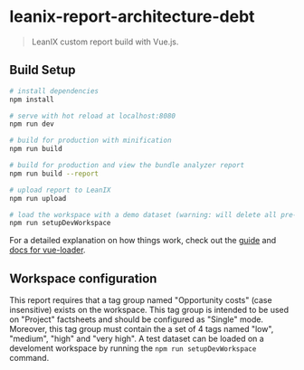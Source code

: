 # leanix-report-architecture-debt

> LeanIX custom report build with Vue.js.

## Build Setup

``` bash
# install dependencies
npm install

# serve with hot reload at localhost:8080
npm run dev

# build for production with minification
npm run build

# build for production and view the bundle analyzer report
npm run build --report

# upload report to LeanIX
npm run upload

# load the workspace with a demo dataset (warning: will delete all pre-existing workspace factsheets!!!)
npm run setupDevWorkspace
```

For a detailed explanation on how things work, check out the [guide](http://vuejs-templates.github.io/webpack/) and [docs for vue-loader](http://vuejs.github.io/vue-loader).

## Workspace configuration
This report requires that a tag group named "Opportunity costs" (case insensitive) exists on the workspace. This tag group is intended to be used on "Project" factsheets and should be configured as "Single" mode.
Moreover, this tag group must contain the a set of 4 tags named "low", "medium", "high" and "very high".
A test dataset can be loaded on a develoment workspace by running the ```npm run setupDevWorkspace``` command.
